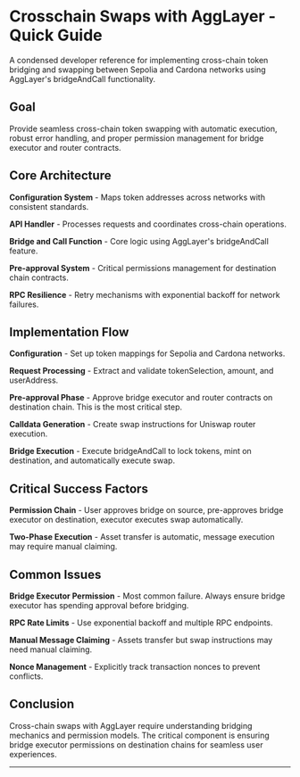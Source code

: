 # Crosschain Swaps with AggLayer - Quick Guide

A condensed developer reference for implementing cross-chain token bridging and swapping between Sepolia and Cardona networks using AggLayer's bridgeAndCall functionality.

## Goal

Provide seamless cross-chain token swapping with automatic execution, robust error handling, and proper permission management for bridge executor and router contracts.

## Core Architecture

**Configuration System** - Maps token addresses across networks with consistent standards.

**API Handler** - Processes requests and coordinates cross-chain operations.

**Bridge and Call Function** - Core logic using AggLayer's bridgeAndCall feature.

**Pre-approval System** - Critical permissions management for destination chain contracts.

**RPC Resilience** - Retry mechanisms with exponential backoff for network failures.

## Implementation Flow

**Configuration** - Set up token mappings for Sepolia and Cardona networks.

**Request Processing** - Extract and validate tokenSelection, amount, and userAddress.

**Pre-approval Phase** - Approve bridge executor and router contracts on destination chain. This is the most critical step.

**Calldata Generation** - Create swap instructions for Uniswap router execution.

**Bridge Execution** - Execute bridgeAndCall to lock tokens, mint on destination, and automatically execute swap.

## Critical Success Factors

**Permission Chain** - User approves bridge on source, pre-approves bridge executor on destination, executor executes swap automatically.

**Two-Phase Execution** - Asset transfer is automatic, message execution may require manual claiming.

## Common Issues

**Bridge Executor Permission** - Most common failure. Always ensure bridge executor has spending approval before bridging.

**RPC Rate Limits** - Use exponential backoff and multiple RPC endpoints.

**Manual Message Claiming** - Assets transfer but swap instructions may need manual claiming.

**Nonce Management** - Explicitly track transaction nonces to prevent conflicts.

## Conclusion

Cross-chain swaps with AggLayer require understanding bridging mechanics and permission models. The critical component is ensuring bridge executor permissions on destination chains for seamless user experiences.

---
